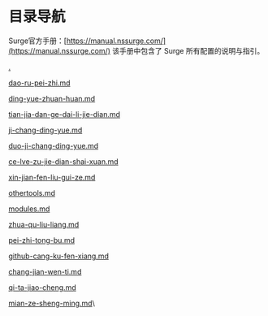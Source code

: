 # 目录导航

Surge官方手册：[https://manual.nssurge.com/](https://manual.nssurge.com/) 该手册中包含了 Surge 所有配置的说明与指引。

[.](./ "mention")

[dao-ru-pei-zhi.md](basic/dao-ru-pei-zhi.md "mention")

[ding-yue-zhuan-huan.md](basic/ding-yue-zhuan-huan.md "mention")

[tian-jia-dan-ge-dai-li-jie-dian.md](basic/tian-jia-dan-ge-dai-li-jie-dian.md "mention")

[ji-chang-ding-yue.md](basic/ji-chang-ding-yue.md "mention")

[duo-ji-chang-ding-yue.md](basic/duo-ji-chang-ding-yue.md "mention")

[ce-lve-zu-jie-dian-shai-xuan.md](basic/ce-lve-zu-jie-dian-shai-xuan.md "mention")

[xin-jian-fen-liu-gui-ze.md](basic/xin-jian-fen-liu-gui-ze.md "mention")

[othertools.md](othertools.md "mention")

[modules.md](modules.md "mention")

[zhua-qu-liu-liang.md](zhua-qu-liu-liang.md "mention")

[pei-zhi-tong-bu.md](pei-zhi-tong-bu.md "mention")

[github-cang-ku-fen-xiang.md](github-cang-ku-fen-xiang.md "mention")

[chang-jian-wen-ti.md](chang-jian-wen-ti.md "mention")

[qi-ta-jiao-cheng.md](qi-ta-jiao-cheng.md "mention")

[mian-ze-sheng-ming.md](mian-ze-sheng-ming.md "mention")\




